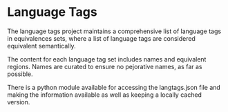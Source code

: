 # Language Tags

The language tags project maintains a comprehensive list of language tags
in equivalences sets, where a list of language tags are considered equivalent
semantically.

The content for each language tag set includes names and equivalent regions.
Names are curated to ensure no pejorative names, as far as possible.

There is a python module available for accessing the langtags.json file and
making the information available as well as keeping a locally cached version.

